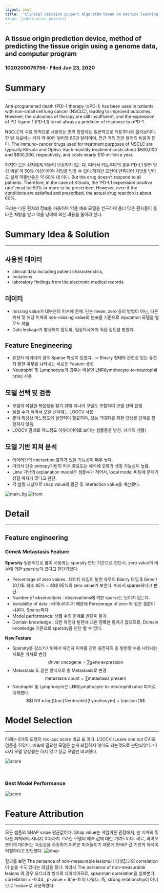 ```yaml
---
layout: post
title:  "Clinical decision support algorithm based on machine learning to assess the clinical response to anti–pd-1 therapy"
#tags: [publication_patents]
---
```



## A tissue origin prediction device, method of predicting the tissue origin using a genome data, and computer program
### 1020200076756 · Filed Jun 23, 2020

# Summary 
---

 Anti-programmed death (PD)-1 therapy (αPD-1) has been used in patients with non-small cell
lung cancer (NSCLC), leading to improved outcomes. However, the outcomes of therapy are still
insufficient, and the expression of PD-ligand 1 (PD-L1) is not always a predictor of response to
αPD-1. 

 NSCLC의 치료 목적으로 사용되는 면역 항암제는 일반적으로 키트루다와 옵티보이다.
한 달 치료비는 각각 약 60만 달러와 80만 달러이며, 연간 거의 천만 달러의 비용이 든다.
 The immuno-cancer drugs used for treatment purposes of NSCLC are typically Kitruda and Optivo.
Each monthly treatment costs about $600,000 and $800,000, respectively, and costs nearly $10 million a year.


하지만 모든 환자에게 약물이 반응하지 않는다. 따라서 키트루다의 경우 PD-L1 발현 양성 비율'이 50% 이상이어야 처방을 받을 수 있다.하지만 조건이 만족되어 처방을 받아도 실제 약물반응은 약 60% 대 이다. 
But the drug doesn't respond to all patients. Therefore, in the case of Kitruda, the 'PD-L1 expression positive rate' must be 50% or more to be prescribed. However, even if the conditions are satisfied and prescribed, the actual drug reaction is about 60%.

우리는 다른 환자의 정보를 사용하여 약물 예측 모델을 연구하여 좀더 많은 환자들이 올바른 처방을 받고 약물 낭비에 의한 비용을 줄이려 한다. 

# Summary Idea & Solution
---

## 사용된 데이터 
- clinical data including patient characteristics, 
- mutations
- laboratory findings from the electronic medical records

## 데이터 
- missing value가 대부분의 피쳐에 존재. 단순 mean, zero 등의 방법이 아닌, 다른 피쳐 및 해당 피쳐의 non-missing value의 분포를 기준으로 inputation 모델을 별로도 학습. 
- Data leakage가 발생하지 않도록, 임상의사에게 직접 검토를 받았다. 

## Feature Enegineering 
- 유전자 데이터의 경우 Sparse 특성이 있었다. -> Binary 형태의 관련성 있는 유전자 발현 여부를 나타내는 새로운 Feature 생성
- Neutrophil 및 Lymphocyte의 경우는 비율인 LNR(lymphocyte-to-neutrophil ratio) 사용 

## 모델 선택 및 검증
- 모델의 적절한 복잡성을 찾기 위해 리니어 모델도 포함하여 모델 선택 진행. 
- 샘플 수가 적어서 모델 선택에는 LOOCV 사용
- 분야 특성상 어느정도의 설명력이 필요하여, 성능 극대화를 위한 앙상블 단계를 진행하지 않음. 
- LOOCV 결과로 어느정도 아웃라이어로 보이는 샘플들을 발견. (4개의 샘플)

## 모델 기반 피쳐 분석
- 데이터간의 interaction 효과가 있을 가능성이 매우 높다. 
- 따라서 단순 entropy기반의 피쳐 중요도는 해석에 오류가 생길 가능성이 높음.   
- Lime 기반의 explanation model은 샘플수가 적어서, local model 피팅에 문제가 생길 여지가 많다고 판단.  
- 각 샘플 대상으로 shap value의 평균 및 interaction value를 계산했다. 


![main_fig](/assets/publication_patents/CDSS_main.jpg)
![front](/assets/publication_patents/paper_front.png)


# Detail 
---
## Feature engineering 

### Gene& Metastasis Feature 

**Sparsity**
일반적으로 많이 사용되는 sparsity 판단 기준으로 판단시, zero value의 비율에 의한 sparsity가 있다고 판단되었다.
- Percentage of zero values : 데이터 타입이 발현 유무의 Bianry 타입 \$ Gene \ {0,1}\$. 최소 85% ~ 최대 95%의 zero value가 보인다. 따라서 sparse하다고 판단. 
- Number of observations : observations에 의한 sparse는 보이지 않는다. 
- Variability of data : 바이너리이기 때문에 Percenrage of zero 와 같은 결론이 나온다. Sparse하다 
- Model performance: 샘플 수의 한계로 판단이 불가 
- Domain knowledge : 대한 유전자 발현에 대한 정확한 통계가 없으므로, Domain knowledge 기준으로 sparsity를 판단 할 수 없다. 

**New Feature**
- Sparsity를 감소키기위해서 유전자 피쳐를 관련 유전자의 총 발현량 수를 나타내는 새로운 피쳐로 변경 
$$\text{driver oncogene} = \sum{ \text{gene expression}}$$
- Metastasis 도 같은 방식으로 총 Metastasis로 변경 
$$\text{metastasis count} = \sum{ \text{metastasis present}}$$
- Neutrophil 및 Lymphocyte은 LNR(lymphocyte-to-neutrophil ratio) 피쳐로 대체했다. 
$$LNR = log(\frac{Neutrophil}{Lymphocyte} + \epsilon )$$


# Model Selection
---
아래는 8개의 모델의 roc-auc score 비교 표 이다. LOOCV (Leave one out CV)로 검증을 하였다. 
예측에 필요한 모델은 높게 복잡하지 않아도 되는것으로 판단되었다. 따라서 모델 앙상블은 하지 않고 싱글 모델만 비교했다. 

![score](/assets/publication_patents/paper_compare.png)

<br/>
    
### Best Model Performance
![score](/assets/publication_patents/paper_score.png)



    
# Feature Attribution
---
모든 샘플의 SHAP value 평균값이다. 
Shap value는 게임이론 관점에서, 한 피쳐의 및 다른 피쳐와의 시너지 효과까지 고려한 모델의 예측 값에 대한 기여도이다. 
의료, 바이오 분야의 데이터는 독립성을 주장하기 어려운 피쳐들이기 때문에 SHAP 값 기반의 해석이 적절하다고 판단했다. 
![shap](/assets/publication_patents/paper_shap_val.png)

결과를 보면 The persence of non-measurable lesions가 타겟값과의 correlation이 높을 수도 있다는 의심을 했다. 따라서 
The persence of non-measurable lesions 의 경우 오디너리 형식의 데이터이므로, spearman correlation을 살펴본다. 
correlation = -0.44 , p-value = 8.1e-11 이 나왔다. 즉, strong relationship이 아니므로 feature로 사용하였다.

<!-- 반응 여부 : 바이너리, lesions은 오디너리 형식(0,0.5,1)  
correlation을 스피어만 , 피어슨중 골라야함. 
설명을 하면 
스피어만은 monotonic relationship, 피어슨은 linear relationship 이 있는지를 보는 것이다. 
모노토닉은 한 변수가 증가할때 다른 변수도 증가하는지 여부만 보는것. 
linear는 한변수가 1증가시 다른변수도 같은양인 1로 증가하는지, 증가 폭도 같이 보는것이다. (양적관계도 포함되어있다.)
 -->

